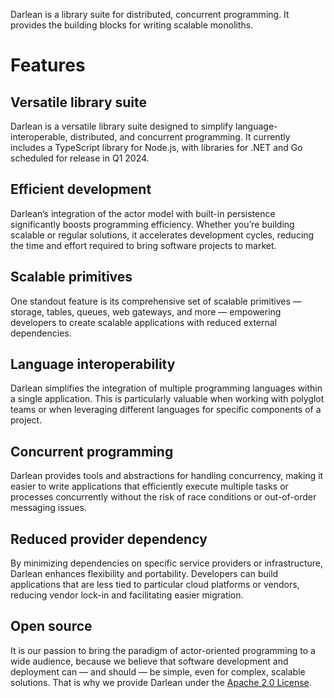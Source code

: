 Darlean is a library suite for distributed, concurrent programming. It provides the building blocks for writing scalable monoliths.

# Features

## Versatile library suite
Darlean is a versatile library suite designed to simplify language-interoperable, distributed, and concurrent programming. It currently includes a TypeScript library for Node.js, with libraries for .NET and Go scheduled for release in Q1 2024.

## Efficient development
Darlean’s integration of the actor model with built-in persistence significantly boosts programming efficiency. Whether you’re building scalable or regular solutions, it accelerates development cycles, reducing the time and effort required to bring software projects to market.

## Scalable primitives
One standout feature is its comprehensive set of scalable primitives — storage, tables, queues, web gateways, and more — empowering developers to create scalable applications with reduced external dependencies.

## Language interoperability
Darlean simplifies the integration of multiple programming languages within a single application. This is particularly valuable when working with polyglot teams or when leveraging different languages for specific components of a project.

## Concurrent programming
Darlean provides tools and abstractions for handling concurrency, making it easier to write applications that efficiently execute multiple tasks or processes concurrently without the risk of race conditions or out-of-order messaging issues.

## Reduced provider dependency
By minimizing dependencies on specific service providers or infrastructure, Darlean enhances flexibility and portability. Developers can build applications that are less tied to particular cloud platforms or vendors, reducing vendor lock-in and facilitating easier migration.

## Open source
It is our passion to bring the paradigm of actor-oriented programming to a wide audience, because we believe that software development and deployment can — and should — be simple, even for complex, scalable solutions. That is why we provide Darlean under the [Apache 2.0 License](https://www.apache.org/licenses/LICENSE-2.0).
